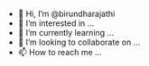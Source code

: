 - 👋 Hi, I’m @birundharajathi
- 👀 I’m interested in ...
- 🌱 I’m currently learning ...
- 💞️ I’m looking to collaborate on ...
- 📫 How to reach me ...

<!---
birundharajathi/birundharajathi is a ✨ special ✨ repository because its `README.md` (this file) appears on your GitHub profile.
You can click the Preview link to take a look at your changes.
--->
